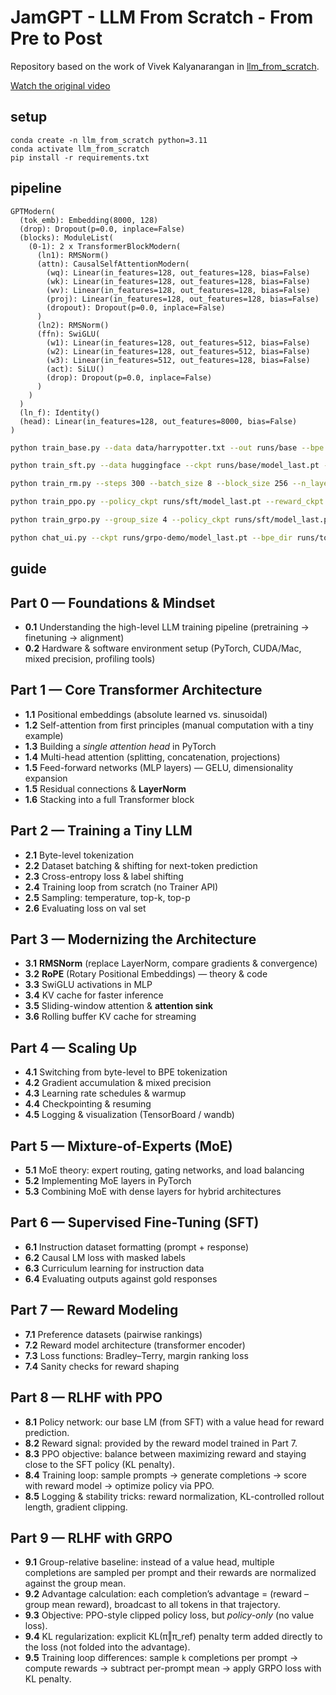 # JamGPT - LLM From Scratch - From Pre to Post

Repository based on the work of Vivek Kalyanarangan in [llm_from_scratch](https://github.com/vivekkalyanarangan30/llm_from_scratch).

[Watch the original video](https://youtu.be/p3sij8QzONQ?si=yEuD584cBZRNiUYm)

## setup

```
conda create -n llm_from_scratch python=3.11
conda activate llm_from_scratch
pip install -r requirements.txt
```

## pipeline

```
GPTModern(
  (tok_emb): Embedding(8000, 128)
  (drop): Dropout(p=0.0, inplace=False)
  (blocks): ModuleList(
    (0-1): 2 x TransformerBlockModern(
      (ln1): RMSNorm()
      (attn): CausalSelfAttentionModern(
        (wq): Linear(in_features=128, out_features=128, bias=False)
        (wk): Linear(in_features=128, out_features=128, bias=False)
        (wv): Linear(in_features=128, out_features=128, bias=False)
        (proj): Linear(in_features=128, out_features=128, bias=False)
        (dropout): Dropout(p=0.0, inplace=False)
      )
      (ln2): RMSNorm()
      (ffn): SwiGLU(
        (w1): Linear(in_features=128, out_features=512, bias=False)
        (w2): Linear(in_features=128, out_features=512, bias=False)
        (w3): Linear(in_features=512, out_features=128, bias=False)
        (act): SiLU()
        (drop): Dropout(p=0.0, inplace=False)
      )
    )
  )
  (ln_f): Identity()
  (head): Linear(in_features=128, out_features=8000, bias=False)
)
```

```bash
python train_base.py --data data/harrypotter.txt --out runs/base --bpe --vocab_size 8000 --epochs 1 --steps 300 --batch_size 16 --block_size 128 --n_layer 2 --n_head 2 --n_embd 128 --mixed_precision --grad_accum_steps 2 --log tensorboard

python train_sft.py --data huggingface --ckpt runs/base/model_last.pt --out runs/sft --steps 300 --batch_size 8 --block_size 256 --n_layer 2 --n_head 2 --n_embd 128 --bpe_dir runs/base/tokenizer

python train_rm.py --steps 300 --batch_size 8 --block_size 256 --n_layer 2 --n_head 2 --n_embd 128 --loss bt --bpe_dir runs/base/tokenizer

python train_ppo.py --policy_ckpt runs/sft/model_last.pt --reward_ckpt runs/rm-demo/model_last.pt --steps 100 --batch_size 4 --resp_len 128 --bpe_dir runs/base/tokenizer

python train_grpo.py --group_size 4 --policy_ckpt runs/sft/model_last.pt --reward_ckpt runs/rm-demo/model_last.pt --steps 200 --batch_prompts 4 --resp_len 128 --bpe_dir runs/base/tokenizer --thinking_bonus 0.0

python chat_ui.py --ckpt runs/grpo-demo/model_last.pt --bpe_dir runs/tokenizer/tokenizer --share
```

## guide

## Part 0 — Foundations & Mindset
- **0.1** Understanding the high-level LLM training pipeline (pretraining → finetuning → alignment)
- **0.2** Hardware & software environment setup (PyTorch, CUDA/Mac, mixed precision, profiling tools)

## Part 1 — Core Transformer Architecture
- **1.1** Positional embeddings (absolute learned vs. sinusoidal)
- **1.2** Self-attention from first principles (manual computation with a tiny example)
- **1.3** Building a *single attention head* in PyTorch
- **1.4** Multi-head attention (splitting, concatenation, projections)
- **1.5** Feed-forward networks (MLP layers) — GELU, dimensionality expansion
- **1.5** Residual connections & **LayerNorm**
- **1.6** Stacking into a full Transformer block

## Part 2 — Training a Tiny LLM
- **2.1** Byte-level tokenization
- **2.2** Dataset batching & shifting for next-token prediction
- **2.3** Cross-entropy loss & label shifting
- **2.4** Training loop from scratch (no Trainer API)
- **2.5** Sampling: temperature, top-k, top-p
- **2.6** Evaluating loss on val set

## Part 3 — Modernizing the Architecture
- **3.1** **RMSNorm** (replace LayerNorm, compare gradients & convergence)
- **3.2** **RoPE** (Rotary Positional Embeddings) — theory & code
- **3.3** SwiGLU activations in MLP
- **3.4** KV cache for faster inference
- **3.5** Sliding-window attention & **attention sink**
- **3.6** Rolling buffer KV cache for streaming

## Part 4 — Scaling Up
- **4.1** Switching from byte-level to BPE tokenization
- **4.2** Gradient accumulation & mixed precision
- **4.3** Learning rate schedules & warmup
- **4.4** Checkpointing & resuming
- **4.5** Logging & visualization (TensorBoard / wandb)

## Part 5 — Mixture-of-Experts (MoE)
- **5.1** MoE theory: expert routing, gating networks, and load balancing
- **5.2** Implementing MoE layers in PyTorch
- **5.3** Combining MoE with dense layers for hybrid architectures

## Part 6 — Supervised Fine-Tuning (SFT)
- **6.1** Instruction dataset formatting (prompt + response)
- **6.2** Causal LM loss with masked labels
- **6.3** Curriculum learning for instruction data
- **6.4** Evaluating outputs against gold responses

## Part 7 — Reward Modeling
- **7.1** Preference datasets (pairwise rankings)
- **7.2** Reward model architecture (transformer encoder)
- **7.3** Loss functions: Bradley–Terry, margin ranking loss
- **7.4** Sanity checks for reward shaping

## Part 8 — RLHF with PPO
- **8.1** Policy network: our base LM (from SFT) with a value head for reward prediction.
- **8.2** Reward signal: provided by the reward model trained in Part 7.
- **8.3** PPO objective: balance between maximizing reward and staying close to the SFT policy (KL penalty).
- **8.4** Training loop: sample prompts → generate completions → score with reward model → optimize policy via PPO.
- **8.5** Logging & stability tricks: reward normalization, KL-controlled rollout length, gradient clipping.

## Part 9 — RLHF with GRPO
- **9.1** Group-relative baseline: instead of a value head, multiple completions are sampled per prompt and their rewards are normalized against the group mean.
- **9.2** Advantage calculation: each completion’s advantage = (reward – group mean reward), broadcast to all tokens in that trajectory.
- **9.3** Objective: PPO-style clipped policy loss, but *policy-only* (no value loss).
- **9.4** KL regularization: explicit KL(π‖π_ref) penalty term added directly to the loss (not folded into the advantage).
- **9.5** Training loop differences: sample `k` completions per prompt → compute rewards → subtract per-prompt mean → apply GRPO loss with KL penalty.
